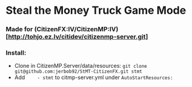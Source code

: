 # Steal the Money Truck Game Mode
### Made for (CitizenFX:IV/CitizenMP:IV)[http://tohjo.ez.lv/citidev/citizenmp-server.git]

### Install:
* Clone in CitizenMP.Server/data/resources: `git clone git@github.com:jerbob92/StMT-CitizenFX.git stmt`
* Add `    - stmt` to citmp-server.yml under `AutoStartResources:`
